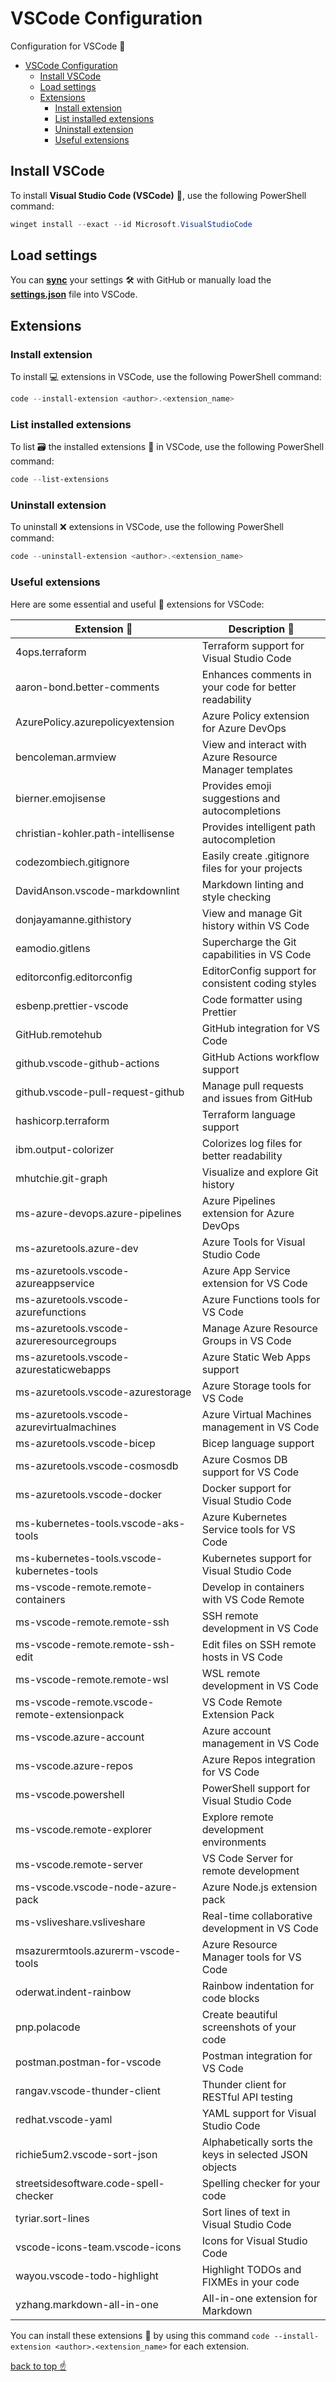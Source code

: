 # VSCode Configuration

Configuration for VSCode 📘

- [VSCode Configuration](#vscode-configuration)
  - [Install VSCode](#install-vscode)
  - [Load settings](#load-settings)
  - [Extensions](#extensions)
    - [Install extension](#install-extension)
    - [List installed extensions](#list-installed-extensions)
    - [Uninstall extension](#uninstall-extension)
    - [Useful extensions](#useful-extensions)

## Install VSCode

To install **Visual Studio Code (VSCode)** 📘, use the following PowerShell command:

```powershell
winget install --exact --id Microsoft.VisualStudioCode
```

## Load settings

You can [**sync**](https://code.visualstudio.com/docs/editor/settings-sync) your settings 🛠️ with GitHub or manually load the [**settings.json**](https://github.com/RustyTake-Off/dotfiles/blob/main/genfiles/vscode/vscode-config.json) file into VSCode.

## Extensions

### Install extension

To install 💻 extensions in VSCode, use the following PowerShell command:

```powershell
code --install-extension <author>.<extension_name>
```

### List installed extensions

To list 🗃️ the installed extensions 📎 in VSCode, use the following PowerShell command:

```powershell
code --list-extensions
```

### Uninstall extension

To uninstall ❌ extensions in VSCode, use the following PowerShell command:

```powershell
code --uninstall-extension <author>.<extension_name>
```

### Useful extensions

Here are some essential and useful 👷 extensions for VSCode:

| Extension 📎                                  | Description 📰                                           |
| -------------------------------------------- | ------------------------------------------------------- |
| 4ops.terraform                               | Terraform support for Visual Studio Code                |
| aaron-bond.better-comments                   | Enhances comments in your code for better readability   |
| AzurePolicy.azurepolicyextension             | Azure Policy extension for Azure DevOps                 |
| bencoleman.armview                           | View and interact with Azure Resource Manager templates |
| bierner.emojisense                           | Provides emoji suggestions and autocompletions          |
| christian-kohler.path-intellisense           | Provides intelligent path autocompletion                |
| codezombiech.gitignore                       | Easily create .gitignore files for your projects        |
| DavidAnson.vscode-markdownlint               | Markdown linting and style checking                     |
| donjayamanne.githistory                      | View and manage Git history within VS Code              |
| eamodio.gitlens                              | Supercharge the Git capabilities in VS Code             |
| editorconfig.editorconfig                    | EditorConfig support for consistent coding styles       |
| esbenp.prettier-vscode                       | Code formatter using Prettier                           |
| GitHub.remotehub                             | GitHub integration for VS Code                          |
| github.vscode-github-actions                 | GitHub Actions workflow support                         |
| github.vscode-pull-request-github            | Manage pull requests and issues from GitHub             |
| hashicorp.terraform                          | Terraform language support                              |
| ibm.output-colorizer                         | Colorizes log files for better readability              |
| mhutchie.git-graph                           | Visualize and explore Git history                       |
| ms-azure-devops.azure-pipelines              | Azure Pipelines extension for Azure DevOps              |
| ms-azuretools.azure-dev                      | Azure Tools for Visual Studio Code                      |
| ms-azuretools.vscode-azureappservice         | Azure App Service extension for VS Code                 |
| ms-azuretools.vscode-azurefunctions          | Azure Functions tools for VS Code                       |
| ms-azuretools.vscode-azureresourcegroups     | Manage Azure Resource Groups in VS Code                 |
| ms-azuretools.vscode-azurestaticwebapps      | Azure Static Web Apps support                           |
| ms-azuretools.vscode-azurestorage            | Azure Storage tools for VS Code                         |
| ms-azuretools.vscode-azurevirtualmachines    | Azure Virtual Machines management in VS Code            |
| ms-azuretools.vscode-bicep                   | Bicep language support                                  |
| ms-azuretools.vscode-cosmosdb                | Azure Cosmos DB support for VS Code                     |
| ms-azuretools.vscode-docker                  | Docker support for Visual Studio Code                   |
| ms-kubernetes-tools.vscode-aks-tools         | Azure Kubernetes Service tools for VS Code              |
| ms-kubernetes-tools.vscode-kubernetes-tools  | Kubernetes support for Visual Studio Code               |
| ms-vscode-remote.remote-containers           | Develop in containers with VS Code Remote               |
| ms-vscode-remote.remote-ssh                  | SSH remote development in VS Code                       |
| ms-vscode-remote.remote-ssh-edit             | Edit files on SSH remote hosts in VS Code               |
| ms-vscode-remote.remote-wsl                  | WSL remote development in VS Code                       |
| ms-vscode-remote.vscode-remote-extensionpack | VS Code Remote Extension Pack                           |
| ms-vscode.azure-account                      | Azure account management in VS Code                     |
| ms-vscode.azure-repos                        | Azure Repos integration for VS Code                     |
| ms-vscode.powershell                         | PowerShell support for Visual Studio Code               |
| ms-vscode.remote-explorer                    | Explore remote development environments                 |
| ms-vscode.remote-server                      | VS Code Server for remote development                   |
| ms-vscode.vscode-node-azure-pack             | Azure Node.js extension pack                            |
| ms-vsliveshare.vsliveshare                   | Real-time collaborative development in VS Code          |
| msazurermtools.azurerm-vscode-tools          | Azure Resource Manager tools for VS Code                |
| oderwat.indent-rainbow                       | Rainbow indentation for code blocks                     |
| pnp.polacode                                 | Create beautiful screenshots of your code               |
| postman.postman-for-vscode                   | Postman integration for VS Code                         |
| rangav.vscode-thunder-client                 | Thunder client for RESTful API testing                  |
| redhat.vscode-yaml                           | YAML support for Visual Studio Code                     |
| richie5um2.vscode-sort-json                  | Alphabetically sorts the keys in selected JSON objects  |
| streetsidesoftware.code-spell-checker        | Spelling checker for your code                          |
| tyriar.sort-lines                            | Sort lines of text in Visual Studio Code                |
| vscode-icons-team.vscode-icons               | Icons for Visual Studio Code                            |
| wayou.vscode-todo-highlight                  | Highlight TODOs and FIXMEs in your code                 |
| yzhang.markdown-all-in-one                   | All-in-one extension for Markdown                       |

You can install these extensions 📎 by using this command `code --install-extension <author>.<extension_name>` for each extension.

[back to top ☝️](#vscode-configuration)
